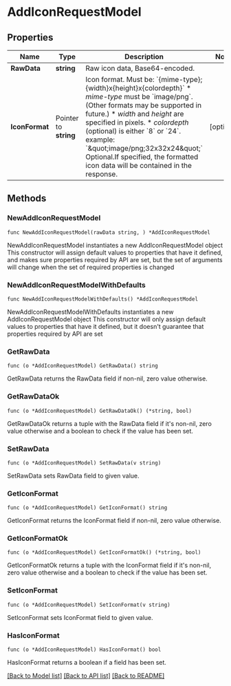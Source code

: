 # AddIconRequestModel

## Properties

Name | Type | Description | Notes
------------ | ------------- | ------------- | -------------
**RawData** | **string** | Raw icon data, Base64-encoded.              | 
**IconFormat** | Pointer to **string** | Icon format.             Must be: &#x60;{mime-type};{width}x{height}x{colordepth}&#x60;             * _mime-type_ must be &#x60;image/png&#x60;.  (Other formats may be supported in future.)             * _width_ and _height_ are specified in pixels.             * _colordepth_ (optional) is either &#x60;8&#x60; or &#x60;24&#x60;.              example: &#x60;\&quot;image/png;32x32x24\&quot;&#x60;             Optional.If specified, the formatted icon data  will be contained in the response.              | [optional] 

## Methods

### NewAddIconRequestModel

`func NewAddIconRequestModel(rawData string, ) *AddIconRequestModel`

NewAddIconRequestModel instantiates a new AddIconRequestModel object
This constructor will assign default values to properties that have it defined,
and makes sure properties required by API are set, but the set of arguments
will change when the set of required properties is changed

### NewAddIconRequestModelWithDefaults

`func NewAddIconRequestModelWithDefaults() *AddIconRequestModel`

NewAddIconRequestModelWithDefaults instantiates a new AddIconRequestModel object
This constructor will only assign default values to properties that have it defined,
but it doesn't guarantee that properties required by API are set

### GetRawData

`func (o *AddIconRequestModel) GetRawData() string`

GetRawData returns the RawData field if non-nil, zero value otherwise.

### GetRawDataOk

`func (o *AddIconRequestModel) GetRawDataOk() (*string, bool)`

GetRawDataOk returns a tuple with the RawData field if it's non-nil, zero value otherwise
and a boolean to check if the value has been set.

### SetRawData

`func (o *AddIconRequestModel) SetRawData(v string)`

SetRawData sets RawData field to given value.


### GetIconFormat

`func (o *AddIconRequestModel) GetIconFormat() string`

GetIconFormat returns the IconFormat field if non-nil, zero value otherwise.

### GetIconFormatOk

`func (o *AddIconRequestModel) GetIconFormatOk() (*string, bool)`

GetIconFormatOk returns a tuple with the IconFormat field if it's non-nil, zero value otherwise
and a boolean to check if the value has been set.

### SetIconFormat

`func (o *AddIconRequestModel) SetIconFormat(v string)`

SetIconFormat sets IconFormat field to given value.

### HasIconFormat

`func (o *AddIconRequestModel) HasIconFormat() bool`

HasIconFormat returns a boolean if a field has been set.


[[Back to Model list]](../README.md#documentation-for-models) [[Back to API list]](../README.md#documentation-for-api-endpoints) [[Back to README]](../README.md)


